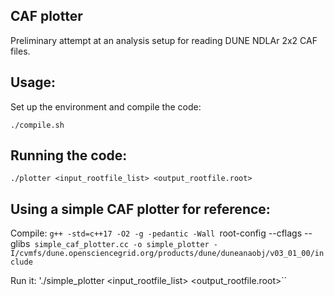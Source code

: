 ## CAF plotter

Preliminary attempt at an analysis setup for reading DUNE NDLAr 2x2 CAF files.

## Usage:

Set up the environment and compile the code:

`./compile.sh`

## Running the code:

`./plotter <input_rootfile_list> <output_rootfile.root>`

## Using a simple CAF plotter for reference:

Compile:
`g++ -std=c++17 -O2 -g -pedantic -Wall `root-config --cflags --glibs` simple_caf_plotter.cc -o simple_plotter -I/cvmfs/dune.opensciencegrid.org/products/dune/duneanaobj/v03_01_00/include`

Run it:
'./simple_plotter <input_rootfile_list> <output_rootfile.root>``
